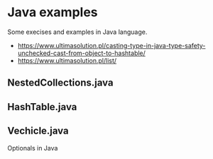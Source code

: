 # Java examples

Some execises and examples in Java language.

- https://www.ultimasolution.pl/casting-type-in-java-type-safety-unchecked-cast-from-object-to-hashtable/
- https://www.ultimasolution.pl/list/

## NestedCollections.java

## HashTable.java

## Vechicle.java

Optionals in Java
